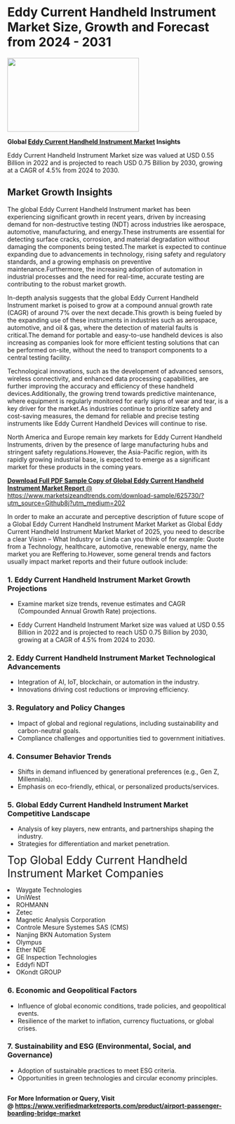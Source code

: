 <H1>Eddy Current Handheld Instrument Market Size, Growth and Forecast from 2024 - 2031</H1><img class="aligncenter size-medium wp-image-584254" src="https://thirdeyenews.in/wp-content/uploads/2024/09/Global-Market-Research-300x168.jpeg" alt="" width="300" height="168" /><p><strong>Global&nbsp;<a href="https://www.marketsizeandtrends.com/download-sample/625730/?utm_source=Github8j?utm_medium=202">Eddy Current Handheld Instrument Market</a> Insights</strong></p><p>Eddy Current Handheld Instrument Market size was valued at USD 0.55 Billion in 2022 and is projected to reach USD 0.75 Billion by 2030, growing at a CAGR of 4.5% from 2024 to 2030.</p><p><h2>Market Growth Insights</h2> <p>The global Eddy Current Handheld Instrument market has been experiencing significant growth in recent years, driven by increasing demand for non-destructive testing (NDT) across industries like aerospace, automotive, manufacturing, and energy.These instruments are essential for detecting surface cracks, corrosion, and material degradation without damaging the components being tested.The market is expected to continue expanding due to advancements in technology, rising safety and regulatory standards, and a growing emphasis on preventive maintenance.Furthermore, the increasing adoption of automation in industrial processes and the need for real-time, accurate testing are contributing to the robust market growth.</p> <p><a href="#"></a></p> <p>In-depth analysis suggests that the global Eddy Current Handheld Instrument market is poised to grow at a compound annual growth rate (CAGR) of around 7% over the next decade.This growth is being fueled by the expanding use of these instruments in industries such as aerospace, automotive, and oil & gas, where the detection of material faults is critical.The demand for portable and easy-to-use handheld devices is also increasing as companies look for more efficient testing solutions that can be performed on-site, without the need to transport components to a central testing facility.</p> <p>Technological innovations, such as the development of advanced sensors, wireless connectivity, and enhanced data processing capabilities, are further improving the accuracy and efficiency of these handheld devices.Additionally, the growing trend towards predictive maintenance, where equipment is regularly monitored for early signs of wear and tear, is a key driver for the market.As industries continue to prioritize safety and cost-saving measures, the demand for reliable and precise testing instruments like Eddy Current Handheld Devices will continue to rise.</p> <p>North America and Europe remain key markets for Eddy Current Handheld Instruments, driven by the presence of large manufacturing hubs and stringent safety regulations.However, the Asia-Pacific region, with its rapidly growing industrial base, is expected to emerge as a significant market for these products in the coming years.</p> <p><a href="#"></p><p><span class=""><strong>Download Full PDF Sample Copy of Global Eddy Current Handheld Instrument Market Report</strong> @ <a href="https://www.marketsizeandtrends.com/download-sample/625730/?utm_source=Github8j?utm_medium=202" target="_blank">https://www.marketsizeandtrends.com/download-sample/625730/?utm_source=Github8j?utm_medium=202</a></span></p><p>In order to make an accurate and perceptive description of future scope of a Global&nbsp;Eddy Current Handheld Instrument Market Market as Global&nbsp;Eddy Current Handheld Instrument Market Market of 2025, you need to describe a clear Vision &ndash; What Industry or Linda can you think of for example: Quote from a Technology, healthcare, automotive, renewable energy, name the market you are Reffering to.However, some general trends and factors usually impact market reports and their future outlook include:</p><h3>1.&nbsp;<strong>Eddy Current Handheld Instrument Market Growth Projections</strong></h3><ul><li>Examine market size trends, revenue estimates and CAGR (Compounded Annual Growth Rate) projections.</li><li><p>Eddy Current Handheld Instrument Market size was valued at USD 0.55 Billion in 2022 and is projected to reach USD 0.75 Billion by 2030, growing at a CAGR of 4.5% from 2024 to 2030.</p></li></ul><h3>2.&nbsp;<strong>Eddy Current Handheld Instrument Market Technological Advancements</strong></h3><ul><li>Integration of AI, IoT, blockchain, or automation in the industry.</li><li>Innovations driving cost reductions or improving efficiency.</li></ul><h3>3.&nbsp;<strong>Regulatory and Policy Changes</strong></h3><ul><li>Impact of global and regional regulations, including sustainability and carbon-neutral goals.</li><li>Compliance challenges and opportunities tied to government initiatives.</li></ul><h3>4.&nbsp;<strong>Consumer Behavior Trends</strong></h3><ul><li>Shifts in demand influenced by generational preferences (e.g., Gen Z, Millennials).</li><li>Emphasis on eco-friendly, ethical, or personalized products/services.</li></ul><h3>5.&nbsp;<strong>Global Eddy Current Handheld Instrument Market Competitive Landscape</strong></h3><ul><li>Analysis of key players, new entrants, and partnerships shaping the industry.</li><li>Strategies for differentiation and market penetration.</li></ul><p data-pm-slice="1 1 []"><span style="color: inherit; font-family: inherit; font-size: 25px;">Top Global Eddy Current Handheld Instrument Market Companies</span></p><div class="" data-test-id=""><p><li>Waygate Technologies</li><li> UniWest</li><li> ROHMANN</li><li> Zetec</li><li> Magnetic Analysis Corporation</li><li> Controle Mesure Systemes SAS (CMS)</li><li> Nanjing BKN Automation System</li><li> Olympus</li><li> Ether NDE</li><li> GE Inspection Technologies</li><li> Eddyfi NDT</li><li> OKondt GROUP</li></p></div><h3>6.&nbsp;<strong>Economic and Geopolitical Factors</strong></h3><ul><li>Influence of global economic conditions, trade policies, and geopolitical events.</li><li>Resilience of the market to inflation, currency fluctuations, or global crises.</li></ul><h3>7.&nbsp;<strong>Sustainability and ESG (Environmental, Social, and Governance)</strong></h3><ul><li>Adoption of sustainable practices to meet ESG criteria.</li><li>Opportunities in green technologies and circular economy principles.</li></ul><h2><strong style="font-size: 14px;">For More Information or Query, Visit @&nbsp;</strong><a style="background-color: #ffffff; font-size: 14px;" href="https://www.marketsizeandtrends.com/report/eddy-current-handheld-instrument-market/" target="_blank">https://www.verifiedmarketreports.com/product/airport-passenger-boarding-bridge-market</a></h2>